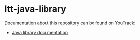 # ltt-java-library

Documentation about this repository can be found on YouTrack:
- [Java library documentation](https://pervoj.myjetbrains.com/youtrack/articles/LTT-A-2)
